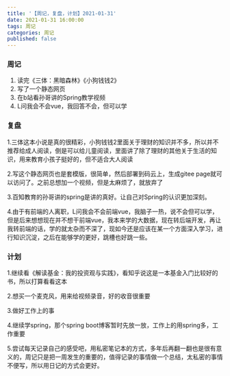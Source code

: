 ```yaml
---
title: '【周记，复盘，计划】2021-01-31'
date: 2021-01-31 16:00:00
tags: 周记
categories: 周记
published: false
---
```


### 周记

1. 读完《三体：黑暗森林》《小狗钱钱2》
2. 写了一个静态网页
3. 在b站看孙哥讲的Spring教学视频
4. L问我会不会vue，我回答不会，但可以学



### 复盘

1.三体这本小说是真的很精彩，小狗钱钱2里面关于理财的知识并不多，所以并不推荐给成人阅读，倒是可以给儿童阅读，里面讲了除了理财的其他关于生活的知识，用来教育小孩子挺好的，但不适合大人阅读

2.写这个静态网页也是套模版，很简单，然后部署到码云上，生成gitee page就可以访问了。之前总想加一个视频，但是太麻烦了，就放弃了

3.百知教育的孙哥讲的spring是讲的真好。让自己对Spring的认识更加深刻。

4.由于有前端的人离职，L问我会不会前端vue，我脑子一热，说不会但可以学，但是后来想想现在并不想干前端vue，我本来学的大数据，现在转后端开发，再让我转前端的话，学的就太杂而不深了，现如今还是应该在某一个方面深入学习，进行知识沉淀，之后在能够学的更好，跳槽也好跳一些。



### 计划

1.继续看《解读基金：我的投资观与实践》，看知乎说这是一本基金入门比较好的书，所以打算看看这本

2.想买一个麦克风，用来给视频录音，好的收音很重要

3.做好工作上的事

4.继续学spring，那个spring boot博客暂时先放一放，工作上的用spring多，工作重要

5.尝试每天记录自己的感受吧，用私密笔记本的方式，多年后再翻一翻也是很有意义的，周记只是把一周发生的重要的，值得记录的事情做一个总结，太私密的事情不便写，所以用日记的方式会更好。

